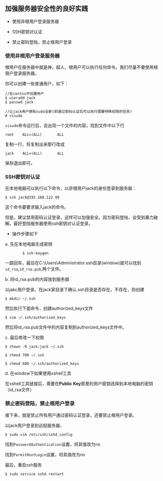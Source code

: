 ## 加强服务器安全性的良好实践

* 使用非根用户登录服务器
 
* SSH密钥对认证

* 禁止密码登陆，禁止根用户登录



### 使用非根用户登录服务器

根用户在服务器中就是神，超人，根用户可以执行任何命令。我们尽量不要使用根用户登录服务器。

你可以创建一些普通用户，如下：

 
	//在centos中创建用户
	$ useradd jack
	$ passwd jack

	//让jack用户拥有sudo全新(即通过密码认证后可以执行需要特殊权限的任务)
	# visudo

`visudo`命令运行后，会出现一个文件的内容，找到文件中以下行
		
	root    ALL=(ALL)       ALL

复制一行，将复制出来那行改成

	jack    ALL=(ALL)       ALL

保存退出即可。

### SSH密钥对认证

在本地电脑可以执行以下命令，以非根用户jack的身份登录到服务器：

	$ ssh jack@192.168.122.99

这个命令要要求输入jack的命令。

但是，建议禁用密码认证登录，这样可以加强安全。因为密码登陆，会受到暴力破解。最好登陆服务器使用ssh密钥对认证登录。

* 操作步骤如下

a. 先在本地电脑生成密钥
	
			$ ssh-keygen


一路回车，最后在C:\Users\Administrator\.ssh目录(window)就可以找到`id_rsa`,`id_rsa.pub`,两个文件。


b. 将id_rsa.pub的内容放到服务器

以jakc用户登录，在jack家目录下确认.ssh目录是否存在，不存在，则创建

	$ mkdir ~/.ssh

然后执行下面命令，创建authorized_keys文件

	$ vim ~/.ssh/authorized_keys

然后将id_rsa.pub文件中的内容复制到authorized_keys文件中。

c. 最后修改一下权限

	$ chown -R jack:jack ~/.ssh

	$ chmod 700 ~/.ssh

	$ chmod 600 ~/.ssh/authorized_keys

d. 在window下如果使用xshell工具

在xshell工具链接后，需要在**Public Key**那里的用户密钥选择到本地电脑的密钥（id_rsa文件）

	
### 禁止密码登陆，禁止根用户登录

接下来，就是禁止所有用户通过密码认证登录，还要禁止根用户登录。

以jack用户登录到远程服务器，

	$ sudo vim /etc/ssh/sshd_config

找到`PasswordAuthentication`设置，将其值改为no

找到`PermitRootLogin`设置，将其值改为no

最后，重启ssh服务

	$ sudo service sshd restart